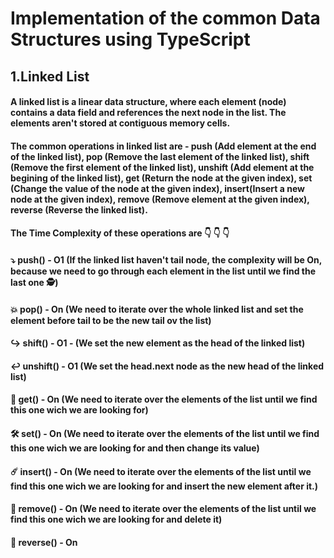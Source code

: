 # Implementation of the common Data Structures using TypeScript

## 1.Linked List
#### A linked list is a linear data structure, where each element (node) contains a data field and references the next node in the list. The elements aren't stored at contiguous memory cells.
#### The common operations in linked list are - push (Add element at the end of the linked list), pop (Remove the last element of the linked list), shift (Remove the first element of the linked list), unshift (Add element at the begining of the linked list), get (Return the node at the given index), set (Change the value of the node at the given index), insert(Insert a new node at the given index), remove (Remove element at the given index), reverse (Reverse the linked list).
#### The Time Complexity of these operations are :point_down: :point_down: :point_down:
#### :arrow_heading_down: push() - O1 (If the linked list haven't tail node, the complexity will be On, because we need to go through each element in the list until we find the last one :detective:)
#### :boom: pop() - On (We need to iterate over the whole linked list and set the element before tail to be the new tail ov the list)
#### :arrow_right_hook: shift() - O1 - (We set the new element as the head of the linked list)
#### :leftwards_arrow_with_hook: unshift() - O1 (We set the head.next node as the new head of the linked list)
#### :pinching_hand: get() - On (We need to iterate over the elements of the list until we find this one wich we are looking for)
#### :hammer_and_wrench: set() - On (We need to iterate over the elements of the list until we find this one wich we are looking for and then change its value)
#### :comet: insert() - On (We need to iterate over the elements of the list until we find this one wich we are looking for and insert the new element after it.)
#### :dash: remove() - On (We need to iterate over the elements of the list until we find this one wich we are looking for and delete it)
#### :repeat: reverse() - On 
